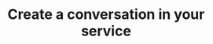 ---
title: Create a conversation in your service
excerpt: >-
  Creates a remote conversation on your service. This is required for the HITL
  process to work. Your service must return payload with an id for the
  conversation in the live agent system.
api:
  file: botpress-hitl-api-endpoints-to-implement.json
  operationId: createRemoteConversation
deprecated: false
hidden: false
metadata:
  title: ''
  description: ''
  robots: index
next:
  description: ''
---